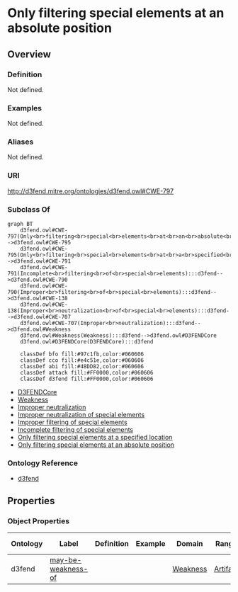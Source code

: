 # Only filtering special elements at an absolute position

## Overview

### Definition
Not defined.

### Examples
Not defined.

### Aliases
Not defined.

### URI
http://d3fend.mitre.org/ontologies/d3fend.owl#CWE-797

### Subclass Of
```mermaid
graph BT
    d3fend.owl#CWE-797(Only<br>filtering<br>special<br>elements<br>at<br>an<br>absolute<br>position):::d3fend-->d3fend.owl#CWE-795
    d3fend.owl#CWE-795(Only<br>filtering<br>special<br>elements<br>at<br>a<br>specified<br>location):::d3fend-->d3fend.owl#CWE-791
    d3fend.owl#CWE-791(Incomplete<br>filtering<br>of<br>special<br>elements):::d3fend-->d3fend.owl#CWE-790
    d3fend.owl#CWE-790(Improper<br>filtering<br>of<br>special<br>elements):::d3fend-->d3fend.owl#CWE-138
    d3fend.owl#CWE-138(Improper<br>neutralization<br>of<br>special<br>elements):::d3fend-->d3fend.owl#CWE-707
    d3fend.owl#CWE-707(Improper<br>neutralization):::d3fend-->d3fend.owl#Weakness
    d3fend.owl#Weakness(Weakness):::d3fend-->d3fend.owl#D3FENDCore
    d3fend.owl#D3FENDCore(D3FENDCore):::d3fend
    
    classDef bfo fill:#97c1fb,color:#060606
    classDef cco fill:#e4c51e,color:#060606
    classDef abi fill:#48DD82,color:#060606
    classDef attack fill:#FF0000,color:#060606
    classDef d3fend fill:#FF0000,color:#060606
```

- [D3FENDCore](/docs/ontology/reference/model/D3FENDCore/D3FENDCore.md)
- [Weakness](/docs/ontology/reference/model/D3FENDCore/Weakness/Weakness.md)
- [Improper neutralization](/docs/ontology/reference/model/D3FENDCore/Weakness/Improper%20neutralization/Improper%20neutralization.md)
- [Improper neutralization of special elements](/docs/ontology/reference/model/D3FENDCore/Weakness/Improper%20neutralization/Improper%20neutralization%20of%20special%20elements/Improper%20neutralization%20of%20special%20elements.md)
- [Improper filtering of special elements](/docs/ontology/reference/model/D3FENDCore/Weakness/Improper%20neutralization/Improper%20neutralization%20of%20special%20elements/Improper%20filtering%20of%20special%20elements/Improper%20filtering%20of%20special%20elements.md)
- [Incomplete filtering of special elements](/docs/ontology/reference/model/D3FENDCore/Weakness/Improper%20neutralization/Improper%20neutralization%20of%20special%20elements/Improper%20filtering%20of%20special%20elements/Incomplete%20filtering%20of%20special%20elements/Incomplete%20filtering%20of%20special%20elements.md)
- [Only filtering special elements at a specified location](/docs/ontology/reference/model/D3FENDCore/Weakness/Improper%20neutralization/Improper%20neutralization%20of%20special%20elements/Improper%20filtering%20of%20special%20elements/Incomplete%20filtering%20of%20special%20elements/Only%20filtering%20special%20elements%20at%20a%20specified%20location/Only%20filtering%20special%20elements%20at%20a%20specified%20location.md)
- [Only filtering special elements at an absolute position](/docs/ontology/reference/model/D3FENDCore/Weakness/Improper%20neutralization/Improper%20neutralization%20of%20special%20elements/Improper%20filtering%20of%20special%20elements/Incomplete%20filtering%20of%20special%20elements/Only%20filtering%20special%20elements%20at%20a%20specified%20location/Only%20filtering%20special%20elements%20at%20an%20absolute%20position/Only%20filtering%20special%20elements%20at%20an%20absolute%20position.md)


### Ontology Reference
- [d3fend](http://d3fend.mitre.org/ontologies/d3fend.owl#)

## Properties
### Object Properties
| Ontology | Label | Definition | Example | Domain | Range | Inverse Of |
|----------|-------|------------|---------|--------|-------|------------|
| d3fend | [may-be-weakness-of](http://d3fend.mitre.org/ontologies/d3fend.owl#may-be-weakness-of) |  |  | [Weakness](/docs/ontology/reference/model/D3FENDCore/Weakness/Weakness.md) | [Artifact](/docs/ontology/reference/model/D3FENDCore/Artifact/Artifact.md) | [may-have-weakness](http://d3fend.mitre.org/ontologies/d3fend.owl#may-have-weakness) |

